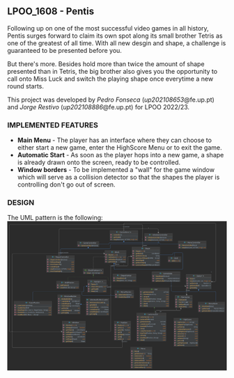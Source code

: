 ## LPOO_1608 - Pentis

Following up on one of the most successful video games in all history, Pentis surges forward to claim its own spot
along its small brother Tetris as one of the greatest of all time.
With all new desgin and shape, a challenge is guaranteed to be presented before you.

But there's more. Besides hold more than twice the amount of shape presented than in Tetris, the big brother also
gives you the opportunity to call onto Miss Luck and switch the playing shape once everytime a new round starts.

This project was developed by *Pedro Fonseca* (*up202108653*@fe.up.pt) and *Jorge Restivo* (*up202108886*@fe.up.pt)
for LPOO 2022/23.

### IMPLEMENTED FEATURES

- **Main Menu** - The player has an interface where they can choose to either
  start a new game, enter the HighScore Menu or to exit the game.
- **Automatic Start** - As soon as the player hops into a new game, a shape is already drawn onto the screen, ready to
  be controlled.
- **Window borders** - To be implemented a "wall" for the game window which will serve as a collision detector so that
  the shapes the player is controlling don't go out of screen.

### DESIGN

The UML pattern is the following:
![UML class diagram](docs/img.png)